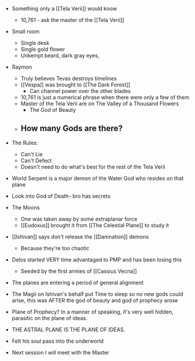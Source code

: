 - Something only a [[Tela Verii]] would know 
	- 10,761 - ask the master of the [[Tela Verii]] 

- Small room
	- Single desk 
	- Single gold flower
	- Unkempt beard, dark gray eyes, 

- Raymon 
	- Truly believes Tevas destroys timelines 
	- [[Vespa]] was brought to [[The Dark Forest]] 
		- Can channel power over the other blades 
	- 10,761 is just a numerical phrase when there were only a few of them 
	- Master of the Tela Verii are on The Valley of a Thousand Flowers
		- The God of Beauty 
	- How many Gods are there?
		- 

- The Rules:
	- Can't Lie 
	- Can't Defect 
	- Doesn't need to do what's best for the rest of the Tela Verii 

- World Serpent is a major demon of the Water God who resides on that plane 
- Look into God of Death- bro has secrets

- The Moons 
	- One was taken away by some extraplanar force 
	- [[Eudoxus]] brought it from [[The Celestial Plane]] to study it 



- [[Ishivan]]  says don't release the [[Damnation]] demons 
	- Because they're too chaotic 

- Delos started VERY time advantaged to PMP and has been losing this 
	- Seeded by the first armies of [[Cassius Vecna]] 
- The planes are entering a period of general alignment 



- The Magii on Ishivan's behalf put Time to sleep so no new gods could arise, this was AFTER the god of beauty  and god of prophecy arose 

- Plane of Prophecy? In a manner of speaking, it's very well hidden, parasitic on the plane of ideas.
- THE ASTRAL PLANE IS THE PLANE OF IDEAS.
- Felt his soul pass into the underworld 

- Next session I will meet with the Master 